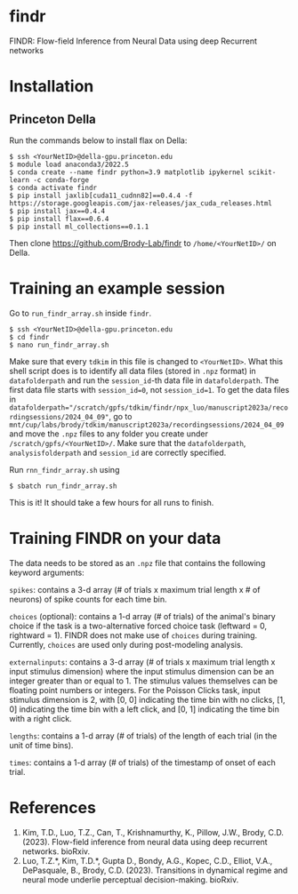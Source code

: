 # findr
FINDR: Flow-field Inference from Neural Data using deep Recurrent networks

# Installation
## Princeton Della
Run the commands below to install flax on Della:

```
$ ssh <YourNetID>@della-gpu.princeton.edu
$ module load anaconda3/2022.5
$ conda create --name findr python=3.9 matplotlib ipykernel scikit-learn -c conda-forge
$ conda activate findr
$ pip install jaxlib[cuda11_cudnn82]==0.4.4 -f https://storage.googleapis.com/jax-releases/jax_cuda_releases.html
$ pip install jax==0.4.4
$ pip install flax==0.6.4
$ pip install ml_collections==0.1.1
```

Then clone https://github.com/Brody-Lab/findr to `/home/<YourNetID>/` on Della.

# Training an example session
Go to `run_findr_array.sh` inside `findr`.

```
$ ssh <YourNetID>@della-gpu.princeton.edu
$ cd findr
$ nano run_findr_array.sh
```

Make sure that every `tdkim` in this file is changed to `<YourNetID>`. What this shell script does is to identify all data files (stored in `.npz` format) in `datafolderpath` and run the `session_id`-th data file in `datafolderpath`. The first data file starts with `session_id=0`, not `session_id=1`. To get the data files in `datafolderpath="/scratch/gpfs/tdkim/findr/npx_luo/manuscript2023a/recordingsessions/2024_04_09"`, go to `mnt/cup/labs/brody/tdkim/manuscript2023a/recordingsessions/2024_04_09` and move the `.npz` files to any folder you create under `/scratch/gpfs/<YourNetID>/`. Make sure that the `datafolderpath`, `analysisfolderpath` and `session_id` are correctly specified. 

Run `rnn_findr_array.sh` using
```
$ sbatch run_findr_array.sh
```

This is it! It should take a few hours for all runs to finish.

# Training FINDR on your data
The data needs to be stored as an `.npz` file that contains the following keyword arguments:

`spikes`: contains a 3-d array (# of trials x maximum trial length x # of neurons) of spike counts for each time bin.

`choices` (optional): contains a 1-d array (# of trials) of the animal's binary choice if the task is a two-alternative forced choice task (leftward = 0, rightward = 1). FINDR does not make use of `choices` during training. Currently, `choices` are used only during post-modeling analysis.

`externalinputs`: contains a 3-d array (# of trials x maximum trial length x input stimulus dimension) where the input stimulus dimension can be an integer greater than or equal to 1. The stimulus values themselves can be floating point numbers or integers. For the Poisson Clicks task, input stimulus dimension is 2, with [0, 0] indicating the time bin with no clicks, [1, 0] indicating the time bin with a left click, and [0, 1] indicating the time bin with a right click.

`lengths`: contains a 1-d array (# of trials) of the length of each trial (in the unit of time bins).

`times`: contains a 1-d array (# of trials) of the timestamp of onset of each trial.

# References
1. Kim, T.D., Luo, T.Z., Can, T., Krishnamurthy, K., Pillow, J.W., Brody, C.D. (2023). Flow-field inference from neural data using deep recurrent networks. bioRxiv.
2. Luo, T.Z.\*, Kim, T.D.\*, Gupta D., Bondy, A.G., Kopec, C.D., Elliot, V.A., DePasquale, B., Brody, C.D. (2023). Transitions in dynamical regime and neural mode underlie perceptual decision-making. bioRxiv.